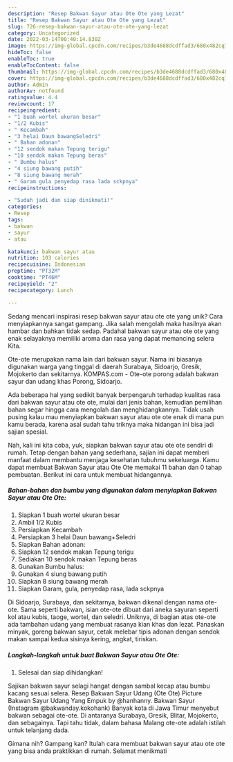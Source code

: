 ```yaml
---
description: "Resep Bakwan Sayur atau Ote Ote yang Lezat"
title: "Resep Bakwan Sayur atau Ote Ote yang Lezat"
slug: 726-resep-bakwan-sayur-atau-ote-ote-yang-lezat
category: Uncategorized
date: 2022-03-14T00:40:14.830Z
image: https://img-global.cpcdn.com/recipes/b3de4688dcdffad3/680x482cq70/bakwan-sayur-atau-ote-ote-foto-resep-utama.jpg
hideToc: false
enableToc: true
enableTocContent: false
thumbnail: https://img-global.cpcdn.com/recipes/b3de4688dcdffad3/680x482cq70/bakwan-sayur-atau-ote-ote-foto-resep-utama.jpg
cover: https://img-global.cpcdn.com/recipes/b3de4688dcdffad3/680x482cq70/bakwan-sayur-atau-ote-ote-foto-resep-utama.jpg
author: Admin
authorAv: notfound
ratingvalue: 4.4
reviewcount: 17
recipeingredient:
- "1 buah wortel ukuran besar"
- "1/2 Kubis"
- " Kecambah"
- "3 helai Daun bawangSeledri"
- " Bahan adonan"
- "12 sendok makan Tepung terigu"
- "10 sendok makan Tepung beras"
- " Bumbu halus"
- "4 siung bawang putih"
- "8 siung bawang merah"
- " Garam gula penyedap rasa lada sckpnya"
recipeinstructions:

- "Sudah jadi dan siap dinikmati!"
categories:
- Resep
tags:
- bakwan
- sayur
- atau

katakunci: bakwan sayur atau 
nutrition: 103 calories
recipecuisine: Indonesian
preptime: "PT32M"
cooktime: "PT46M"
recipeyield: "2"
recipecategory: Lunch

---
```





Sedang mencari inspirasi resep bakwan sayur atau ote ote yang unik? Cara menyiapkannya sangat gampang. Jika salah mengolah maka hasilnya akan hambar dan bahkan tidak sedap. Padahal bakwan sayur atau ote ote yang enak selayaknya memiliki aroma dan rasa yang dapat memancing selera Kita.





Ote-ote merupakan nama lain dari bakwan sayur. Nama ini biasanya digunakan warga yang tinggal di daerah Surabaya, Sidoarjo, Gresik, Mojokerto dan sekitarnya. KOMPAS.com - Ote-ote porong adalah bakwan sayur dan udang khas Porong, Sidoarjo.

Ada beberapa hal yang sedikit banyak berpengaruh terhadap kualitas rasa dari bakwan sayur atau ote ote, mulai dari jenis bahan, kemudian pemilihan bahan segar hingga cara mengolah dan menghidangkannya. Tidak usah pusing kalau mau menyiapkan bakwan sayur atau ote ote enak di mana pun kamu berada, karena asal sudah tahu triknya maka hidangan ini bisa jadi sajian spesial.






Nah, kali ini kita coba, yuk, siapkan bakwan sayur atau ote ote sendiri di rumah. Tetap dengan bahan yang sederhana, sajian ini dapat memberi manfaat dalam membantu menjaga kesehatan tubuhmu sekeluarga. Kamu dapat membuat Bakwan Sayur atau Ote Ote memakai 11 bahan dan 0 tahap pembuatan. Berikut ini cara untuk membuat hidangannya.

<!--inarticleads1-->

##### Bahan-bahan dan bumbu yang digunakan dalam menyiapkan Bakwan Sayur atau Ote Ote:

1. Siapkan 1 buah wortel ukuran besar
1. Ambil 1/2 Kubis
1. Persiapkan  Kecambah
1. Persiapkan 3 helai Daun bawang+Seledri
1. Siapkan  Bahan adonan:
1. Siapkan 12 sendok makan Tepung terigu
1. Sediakan 10 sendok makan Tepung beras
1. Gunakan  Bumbu halus:
1. Gunakan 4 siung bawang putih
1. Siapkan 8 siung bawang merah
1. Siapkan  Garam, gula, penyedap rasa, lada sckpnya


Di Sidoarjo, Surabaya, dan sekitarnya, bakwan dikenal dengan nama ote-ote. Sama seperti bakwan, isian ote-ote dibuat dari aneka sayuran seperti kol atau kubis, taoge, wortel, dan seledri. Uniknya, di bagian atas ote-ote ada tambahan udang yang membuat rasanya kian khas dan lezat. Panaskan minyak, goreng bakwan sayur, cetak melebar tipis adonan dengan sendok makan sampai kedua sisinya kering, angkat, tiriskan. 

<!--inarticleads2-->

##### Langkah-langkah untuk buat Bakwan Sayur atau Ote Ote:


1. Selesai dan siap dihidangkan!

Sajikan bakwan sayur selagi hangat dengan sambal kecap atau bumbu kacang sesuai selera. Resep Bakwan Sayur Udang (Ote Ote) Picture Bakwan Sayur Udang Yang Empuk by @hanhanny. Bakwan Sayur (Instagram @bakwanday.kokohank) Banyak kota di Jawa Timur menyebut bakwan sebagai ote-ote. Di antaranya Surabaya, Gresik, Blitar, Mojokerto, dan sebagainya. Tapi tahu tidak, dalam bahasa Malang ote-ote adalah istilah untuk telanjang dada. 

Gimana nih? Gampang kan? Itulah cara membuat bakwan sayur atau ote ote yang bisa anda praktikkan di rumah. Selamat menikmati
